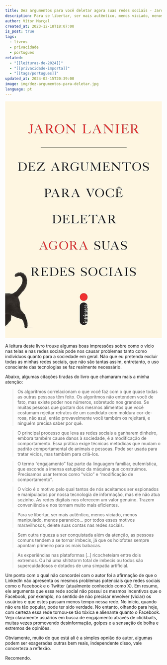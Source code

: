 ```yaml
---
title: Dez argumentos para você deletar agora suas redes sociais - Jaron Lanier
description: Para se libertar, ser mais autêntico, menos viciado, menos manipulado, menos paranoico... por todos esses motivos maravilhosos, delete suas contas nas redes sociais. - trecho do livro.
author: Vítor Marçal
created_at: 2023-12-18T18:07:00
is_post: true
tags:
  - livros
  - privacidade
  - portugues
related:
  - "[[leituras-de-2024]]"
  - "[[privacidade-importa]]"
  - "[[tags/portugues]]"
updated_at: 2024-02-15T20:39:00
image: img/dez-argumentos-para-deletar.jpg
language: pt
---
```


![Dez argumentos para você deletar agora suas redes sociais - Jaron Lanier](img/dez-argumentos-para-deletar.jpg)

A leitura deste livro trouxe algumas boas impressões sobre como o vício nas telas e nas redes sociais pode nos causar problemas tanto como indivíduos quanto para a sociedade em geral. Não que eu pretenda excluir todas as minhas redes sociais, que não são tantas assim, entretanto, o uso consciente das tecnologias se faz realmente necessário.

Abaixo, algumas citações tiradas do livro que chamaram mais a minha atenção:

> Os algoritmos correlacionam o que você faz com o que quase todas as outras pessoas têm feito. Os algoritmos não entendem você de fato, mas existe poder nos números, sobretudo nos grandes. Se muitas pessoas que gostam dos mesmos alimentos que você costumam rejeitar retratos de um candidato com moldura cor-de-rosa, não azul, então provavelmente você também os rejeitará, e ninguém precisa saber por quê.

> O principal processo que leva as redes sociais a ganharem dinheiro, embora também cause danos à sociedade, é a modificação de comportamento. Essa prática exige técnicas metódicas que mudam o padrão comportamental de animais e pessoas. Pode ser usada para tratar vícios, mas também para criá-los.

> O termo “engajamento” faz parte da linguagem familiar, eufemística, que esconde a imensa estupidez da máquina que construímos. Precisamos usar termos como “vício” e “modificação de comportamento”.

> O vício é o motivo pelo qual tantos de nós aceitamos ser espionados e manipulados por nossa tecnologia de informação, mas ele não atua sozinho. As redes digitais nos oferecem um valor genuíno. Trazem conveniência e nos tornam muito mais eficientes.

> Para se libertar, ser mais autêntico, menos viciado, menos manipulado, menos paranoico... por todos esses motivos maravilhosos, delete suas contas nas redes sociais.

> Sem outra riqueza a ser conquistada além da atenção, as pessoas comuns tendem a se tornar imbecis, já que os holofotes sempre apontam primeiro para os mais babacas.

> As experiências nas plataformas \[..\] ricocheteiam entre dois extremos. Ou há uma shitstorm total de imbecis ou todos são supercuidadosos e dotados de uma simpatia artificial.

Um ponto com o qual não concordei com o autor foi a afirmação de que o LinkedIn não apresenta os mesmos problemas potenciais que redes sociais como o Facebook e o Twitter (atualmente conhecido como X). Em resumo, ele argumenta que essa rede social não possui os mesmos incentivos que o Facebook, por exemplo, no sentido de não precisar envolver (viciar) os usuários e que estes passam menos tempo nessa rede. No início, quando não era tão popular, pode ter sido verdade. No entanto, olhando para hoje, com certeza essa rede tornou-se tão tóxica e alienante quanto o Facebook. Vejo claramente usuários em busca de engajamento através de clickbaits, muitas vezes promovendo desinformação, golpes e a sensação de bolha e extremos de opiniões.

Obviamente, muito do que está ali é a simples opnião do autor, algumas podem ser exageradas outras bem reais, independente disso, vale concerteza a reflexão.

Recomendo.